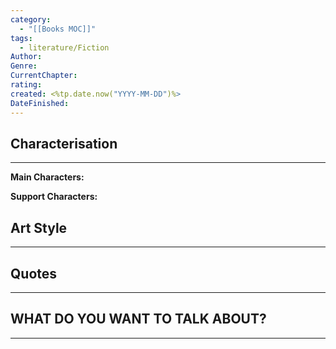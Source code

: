 ```yaml
---
category:
  - "[[Books MOC]]"
tags:
  - literature/Fiction
Author: 
Genre: 
CurrentChapter: 
rating: 
created: <%tp.date.now("YYYY-MM-DD")%>
DateFinished:
---
```




## Characterisation
----
**Main Characters:**


**Support Characters:** 


## Art Style
---



## Quotes
---





## WHAT DO YOU WANT TO TALK ABOUT?
---







